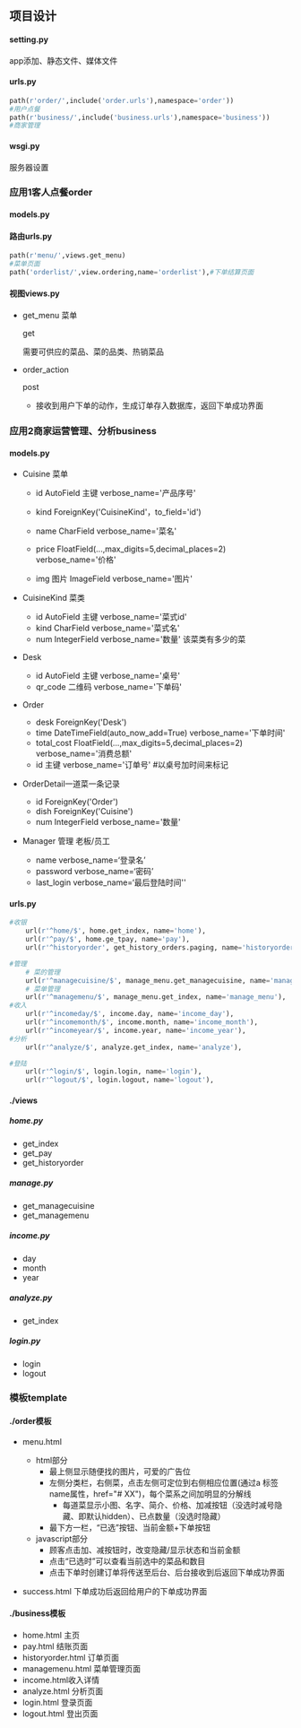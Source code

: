 

## 项目设计

#### setting.py

app添加、静态文件、媒体文件

#### urls.py

````python
path(r'order/',include('order.urls'),namespace='order'))
#用户点餐
path(r'business/',include('business.urls'),namespace='business'))
#商家管理
````

#### wsgi.py

服务器设置



### 应用1客人点餐order

#### models.py

#### 路由urls.py

````python
path(r'menu/',views.get_menu)
#菜单页面
path('orderlist/',view.ordering,name='orderlist'),#下单结算页面 
````

 #### 视图views.py

* get_menu 菜单 

  get

  需要可供应的菜品、菜的品类、热销菜品

* order_action 

   post

  * 接收到用户下单的动作，生成订单存入数据库，返回下单成功界面

### 应用2商家运营管理、分析business

#### models.py

* Cuisine 菜单

  * id AutoField 主键 verbose_name='产品序号'
  * kind  ForeignKey('CuisineKind'，to_field='id') 

  * name CharField verbose_name='菜名'
  * price FloatField(...,max_digits=5,decimal_places=2) verbose_name='价格'
  * img 图片 ImageField verbose_name='图片'

* CuisineKind 菜类

  * id AutoField 主键 verbose_name='菜式id'
  * kind  CharField verbose_name='菜式名'
  * num IntegerField verbose_name='数量' 该菜类有多少的菜

* Desk

  * id AutoField 主键 verbose_name='桌号'
  * qr_code 二维码 verbose_name='下单码'

* Order

  * desk ForeignKey('Desk') 
  * time DateTimeField(auto_now_add=True) verbose_name='下单时间'
  * total_cost FloatField(...,max_digits=5,decimal_places=2) verbose_name='消费总额'
  * id  主键 verbose_name='订单号'  #以桌号加时间来标记

* OrderDetail一道菜一条记录

  * id ForeignKey('Order') 
  * dish ForeignKey('Cuisine') 
  * num IntegerField verbose_name='数量'

* Manager 管理 老板/员工

  * name verbose_name=‘登录名’
  * password verbose_name=‘密码’
  * last_login verbose_name=‘最后登陆时间''
  

#### urls.py

```python
#收银
    url(r'^home/$', home.get_index, name='home'),
    url(r'^pay/$', home.ge_tpay, name='pay'),
    url(r'^historyorder', get_history_orders.paging, name='historyorder'),

#管理  
    # 菜的管理
    url(r'^managecuisine/$', manage_menu.get_managecuisine, name='manage_cuisine'),
    # 菜单管理
    url(r'^managemenu/$', manage_menu.get_index, name='manage_menu'),
#收入
    url(r'^incomeday/$', income.day, name='income_day'),
    url(r'^incomemonth/$', income.month, name='income_month'),
    url(r'^incomeyear/$', income.year, name='income_year'),
#分析
    url(r'^analyze/$', analyze.get_index, name='analyze'),

#登陆
    url(r'^login/$', login.login, name='login'),
    url(r'^logout/$', login.logout, name='logout'),
```

#### ./views

##### home.py

* get_index
* get_pay
* get_historyorder

##### manage.py

* get_managecuisine
* get_managemenu

##### income.py

* day
* month
* year

##### analyze.py

* get_index

##### login.py

* login
* logout

### 模板template

#### ./order模板

- menu.html 

  - html部分
    - 最上侧显示随便找的图片，可爱的广告位
    - 左侧分类栏，右侧菜，点击左侧可定位到右侧相应位置(通过a 标签 name属性，href="# XX")，每个菜系之间加明显的分解线
      - 每道菜显示小图、名字、简介、价格、加减按钮（没选时减号隐藏、即默认hidden）、已点数量（没选时隐藏）
    - 最下方一栏，“已选”按钮、当前金额+下单按钮
  - javascript部分
    - 顾客点击加、减按钮时，改变隐藏/显示状态和当前金额
    - 点击“已选时”可以查看当前选中的菜品和数目
    - 点击下单时创建订单将传送至后台、后台接收到后返回下单成功界面
- success.html 下单成功后返回给用户的下单成功界面

#### ./business模板

* home.html 主页
* pay.html 结账页面
* historyorder.html 订单页面
* managemenu.html 菜单管理页面
* income.html收入详情
* analyze.html 分析页面
* login.html 登录页面
* logout.html 登出页面

